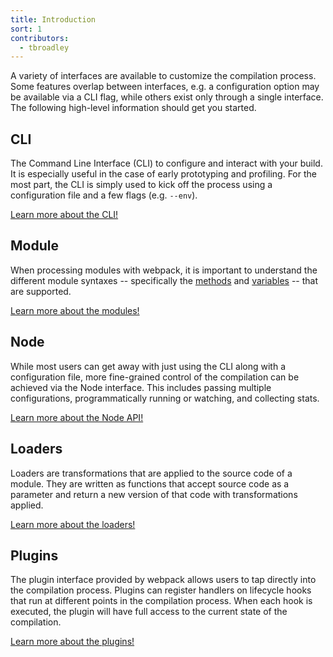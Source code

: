 ```yaml
---
title: Introduction
sort: 1
contributors:
  - tbroadley
---
```


A variety of interfaces are available to customize the compilation process. Some features overlap between interfaces, e.g. a configuration option may be available via a CLI flag, while others exist only through a single interface. The following high-level information should get you started.


## CLI

The Command Line Interface (CLI) to configure and interact with your build. It is especially useful in the case of early prototyping and profiling. For the most part, the CLI is simply used to kick off the process using a configuration file and a few flags (e.g. `--env`).

[Learn more about the CLI!](/api/cli)


## Module

When processing modules with webpack, it is important to understand the different module syntaxes -- specifically the [methods](/api/module-methods) and [variables](/api/module-variables) -- that are supported.

[Learn more about the modules!](/api/module-methods)


## Node

While most users can get away with just using the CLI along with a configuration file, more fine-grained control of the compilation can be achieved via the Node interface. This includes passing multiple configurations, programmatically running or watching, and collecting stats.

[Learn more about the Node API!](/api/node)


## Loaders

Loaders are transformations that are applied to the source code of a module. They are written as functions that accept source code as a parameter and return a new version of that code with transformations applied.

[Learn more about the loaders!](/api/loaders)


## Plugins

The plugin interface provided by webpack allows users to tap directly into the compilation process. Plugins can register handlers on lifecycle hooks that run at different points in the compilation process. When each hook is executed, the plugin will have full access to the current state of the compilation.

[Learn more about the plugins!](/api/plugins)
